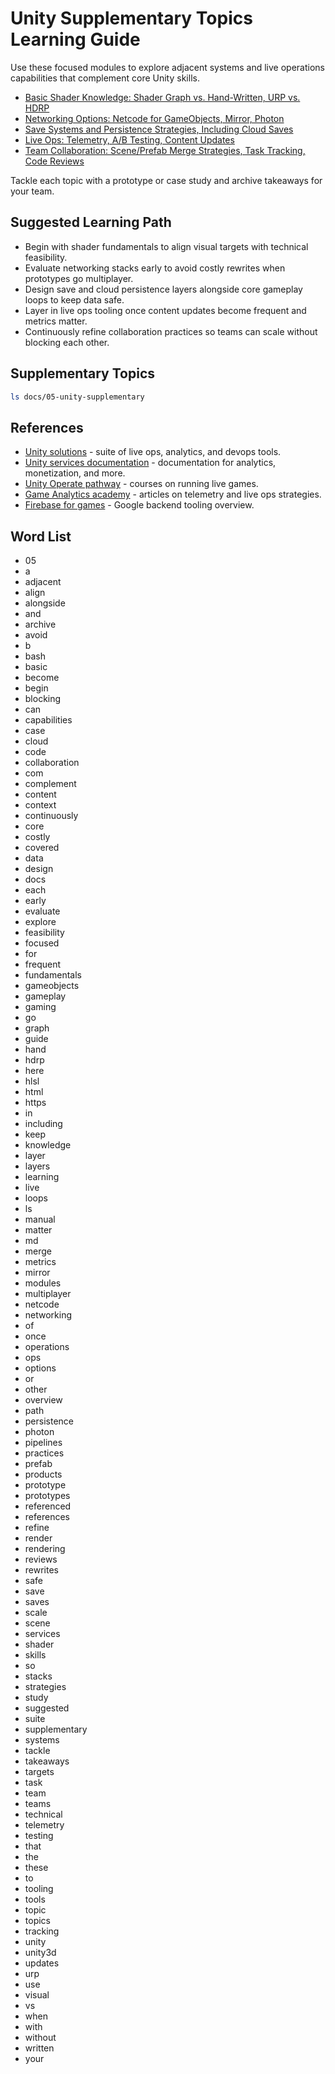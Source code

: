 # Unity Supplementary Topics Learning Guide

Use these focused modules to explore adjacent systems and live operations capabilities that complement core Unity skills.

- [Basic Shader Knowledge: Shader Graph vs. Hand-Written, URP vs. HDRP](shader-graph-vs-hlsl.md)
- [Networking Options: Netcode for GameObjects, Mirror, Photon](networking-options.md)
- [Save Systems and Persistence Strategies, Including Cloud Saves](save-systems-persistence.md)
- [Live Ops: Telemetry, A/B Testing, Content Updates](live-ops-telemetry.md)
- [Team Collaboration: Scene/Prefab Merge Strategies, Task Tracking, Code Reviews](team-collaboration-practices.md)

Tackle each topic with a prototype or case study and archive takeaways for your team.
## Suggested Learning Path
- Begin with shader fundamentals to align visual targets with technical feasibility.
- Evaluate networking stacks early to avoid costly rewrites when prototypes go multiplayer.
- Design save and cloud persistence layers alongside core gameplay loops to keep data safe.
- Layer in live ops tooling once content updates become frequent and metrics matter.
- Continuously refine collaboration practices so teams can scale without blocking each other.

## Supplementary Topics
```bash
ls docs/05-unity-supplementary
```






## References
- [Unity solutions](https://unity.com/solutions) - suite of live ops, analytics, and devops tools.
- [Unity services documentation](https://docs.unity.com/) - documentation for analytics, monetization, and more.
- [Unity Operate pathway](https://learn.unity.com/pathway/unity-operate) - courses on running live games.
- [Game Analytics academy](https://gameanalytics.com/academy/) - articles on telemetry and live ops strategies.
- [Firebase for games](https://firebase.google.com/solutions/games) - Google backend tooling overview.
## Word List
- 05
- a
- adjacent
- align
- alongside
- and
- archive
- avoid
- b
- bash
- basic
- become
- begin
- blocking
- can
- capabilities
- case
- cloud
- code
- collaboration
- com
- complement
- content
- context
- continuously
- core
- costly
- covered
- data
- design
- docs
- each
- early
- evaluate
- explore
- feasibility
- focused
- for
- frequent
- fundamentals
- gameobjects
- gameplay
- gaming
- go
- graph
- guide
- hand
- hdrp
- here
- hlsl
- html
- https
- in
- including
- keep
- knowledge
- layer
- layers
- learning
- live
- loops
- ls
- manual
- matter
- md
- merge
- metrics
- mirror
- modules
- multiplayer
- netcode
- networking
- of
- once
- operations
- ops
- options
- or
- other
- overview
- path
- persistence
- photon
- pipelines
- practices
- prefab
- products
- prototype
- prototypes
- referenced
- references
- refine
- render
- rendering
- reviews
- rewrites
- safe
- save
- saves
- scale
- scene
- services
- shader
- skills
- so
- stacks
- strategies
- study
- suggested
- suite
- supplementary
- systems
- tackle
- takeaways
- targets
- task
- team
- teams
- technical
- telemetry
- testing
- that
- the
- these
- to
- tooling
- tools
- topic
- topics
- tracking
- unity
- unity3d
- updates
- urp
- use
- visual
- vs
- when
- with
- without
- written
- your

